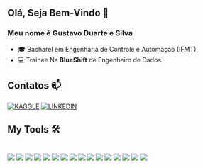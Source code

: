 ## Olá, Seja Bem-Vindo 👋
### Meu nome é Gustavo Duarte e Silva

- :mortar_board: Bacharel em Engenharia de Controle e Automação (IFMT)
- :computer: Trainee Na **BlueShift** de Engenheiro de Dados


## Contatos 📫

[![KAGGLE](https://img.shields.io/badge/Kaggle-20BEFF?style=for-the-badge&logo=Kaggle&logoColor=white)](https://www.kaggle.com/gustavoduarteesilva)
[![LINKEDIN](https://img.shields.io/badge/LinkedIn-0077B5?style=for-the-badge&logo=linkedin&logoColor=white)](https://www.linkedin.com/in/gustavo-duarte-b6b27a126/)

## My Tools 🛠️

<div style='display' :inline_block"> <br>
<img aligh="center" src="https://img.shields.io/badge/Python-3776AB?style=for-the-badge&logo=python&logoColor=white" />
<img aligh="center" src="https://img.shields.io/badge/microsoft%20azure-0089D6?style=for-the-badge&logo=microsoft-azure&logoColor=white" />
<img aligh="center" src="https://img.shields.io/badge/Numpy-777BB4?style=for-the-badge&logo=numpy&logoColor=white" />
<img aligh="center" src="https://img.shields.io/badge/Pandas-2C2D72?style=for-the-badge&logo=pandas&logoColor=white" />
<img aligh="center" src="https://img.shields.io/badge/MySQL-005C84?style=for-the-badge&logo=mysql&logoColor=white" />
<img aligh="center" src="https://img.shields.io/badge/SQLite-07405E?style=for-the-badge&logo=sqlite&logoColor=white" />
<img aligh="center" src="https://img.shields.io/badge/Jupyter-F37626.svg?&style=for-the-badge&logo=Jupyter&logoColor=white" />                               
<img aligh="center" src="https://img.shields.io/badge/Colab-F9AB00?style=for-the-badge&logo=googlecolab&color=525252" />
<img aligh="center" src="https://img.shields.io/badge/Databricks-FF3621?style=for-the-badge&logo=Databricks&logoColor=white" />
<img aligh="center" src="https://img.shields.io/badge/Apache_Spark-FFFFFF?style=for-the-badge&logo=apachespark&logoColor=#E35A16" />
<img aligh="center" src="https://img.shields.io/badge/Microsoft_Excel-217346?style=for-the-badge&logo=microsoft-excel&logoColor=white" />
<img aligh="center" src="https://img.shields.io/badge/PowerBI-F2C811?style=for-the-badge&logo=Power%20BI&logoColor=white" />
<img aligh="center" src="https://img.shields.io/badge/Plotly-239120?style=for-the-badge&logo=plotly&logoColor=white" />
<img aligh="center" src="https://img.shields.io/badge/Streamlit-FF4B4B?style=for-the-badge&logo=Streamlit&logoColor=white" />
<img aligh="center" src="https://img.shields.io/badge/Microsoft%20SQL%20Server-CC2927?style=for-the-badge&logo=microsoft%20sql%20server&logoColor=white" />
<img aligh="center" src="https://img.shields.io/badge/Overleaf-47A141?style=for-the-badge&logo=Overleaf&logoColor=white" />
</div>


